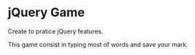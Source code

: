 # jQuery Game

Create to pratice jQuery features.

This game consist in typing most of words and save your mark.
